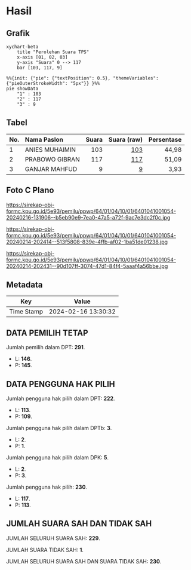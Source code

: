 # Hasil

## Grafik

```mermaid
xychart-beta
    title "Perolehan Suara TPS"
    x-axis [01, 02, 03]
    y-axis "Suara" 0 --> 117
    bar [103, 117, 9]
```

```mermaid
%%{init: {"pie": {"textPosition": 0.5}, "themeVariables": {"pieOuterStrokeWidth": "5px"}} }%%
pie showData
    "1" : 103
    "2" : 117
    "3" : 9
```

## Tabel

| No. | Nama Paslon    | Suara | Suara (raw) | Persentase |
|:--- |:-------------- | -----:| -----------:| ----------:|
| 1   | ANIES MUHAIMIN | 103   | [103][p-1]  | 44,98      |
| 2   | PRABOWO GIBRAN | 117   | [117][p-2]  | 51,09      |
| 3   | GANJAR MAHFUD  | 9     | [9][p-3]    | 3,93       |


[p-1]: https://github.com/gigit-pemilu/pemilu-2024-64-kalimantan-timur/blob/main/pilpres/hitung-suara/sub/64-kalimantan-timur/sub/01-paser/sub/04-tanah-grogot/sub/1001-tanah-grogot/sub/054-tps/sub/paslon-1.txt
[p-2]: https://github.com/gigit-pemilu/pemilu-2024-64-kalimantan-timur/blob/main/pilpres/hitung-suara/sub/64-kalimantan-timur/sub/01-paser/sub/04-tanah-grogot/sub/1001-tanah-grogot/sub/054-tps/sub/paslon-2.txt
[p-3]: https://github.com/gigit-pemilu/pemilu-2024-64-kalimantan-timur/blob/main/pilpres/hitung-suara/sub/64-kalimantan-timur/sub/01-paser/sub/04-tanah-grogot/sub/1001-tanah-grogot/sub/054-tps/sub/paslon-3.txt

## Foto C Plano

https://sirekap-obj-formc.kpu.go.id/5e93/pemilu/ppwp/64/01/04/10/01/6401041001054-20240216-131906--b5eb90e9-7ea0-47a5-a72f-9ac7e3dc2f0c.jpg

https://sirekap-obj-formc.kpu.go.id/5e93/pemilu/ppwp/64/01/04/10/01/6401041001054-20240214-202414--513f5808-839e-4ffb-af02-1ba51de01238.jpg

https://sirekap-obj-formc.kpu.go.id/5e93/pemilu/ppwp/64/01/04/10/01/6401041001054-20240214-202431--90d107ff-3074-47d1-84f4-5aaaf4a56bbe.jpg


## Metadata

| Key        | Value               |
| ---------- | ------------------- |
| Time Stamp | 2024-02-16 13:30:32 |


## DATA PEMILIH TETAP

Jumlah pemilih dalam DPT: **291**.
 * L: **146**.
 * P: **145**.

## DATA PENGGUNA HAK PILIH

Jumlah pengguna hak pilih dalam DPT: **222**.
 * L: **113**.
 * P: **109**.

Jumlah pengguna hak pilih dalam DPTb: **3**.
 * L: **2**.
 * P: **1**.

Jumlah pengguna hak pilih dalam DPK: **5**.
 * L: **2**.
 * P: **3**.

Jumlah pengguna hak pilih: **230**.
 * L: **117**.
 * P: **113**.

## JUMLAH SUARA SAH DAN TIDAK SAH

JUMLAH SELURUH SUARA SAH: **229**.

JUMLAH SUARA TIDAK SAH: **1**.

JUMLAH SELURUH SUARA SAH DAN SUARA TIDAK SAH: **230**.


